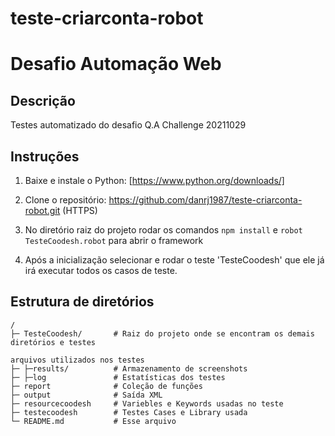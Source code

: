 # teste-criarconta-robot

# Desafio Automação Web

## Descrição
Testes automatizado do desafio Q.A Challenge 20211029

## Instruções
1. Baixe e instale o Python: [https://www.python.org/downloads/]
2. Clone o repositório: https://github.com/danrj1987/teste-criarconta-robot.git (HTTPS) 

3. No diretório raiz do projeto rodar os comandos `npm install` e `robot TesteCoodesh.robot` para abrir o framework
4. Após a inicialização selecionar e rodar o teste 'TesteCoodesh' que ele já irá executar todos os casos de teste.

## Estrutura de diretórios
```
/
├─ TesteCoodesh/       # Raiz do projeto onde se encontram os demais diretórios e testes

arquivos utilizados nos testes
├─ ├─results/          # Armazenamento de screenshots
├─ ├─log               # Estatísticas dos testes
├─ report              # Coleção de funções
├─ output              # Saída XML
├─ resourcecoodesh     # Variebles e Keywords usadas no teste
├─ testecoodesh        # Testes Cases e Library usada
└─ README.md           # Esse arquivo   
```
